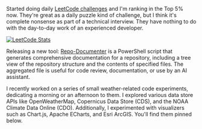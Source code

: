 Started doing daily [LeetCode challenges](https://leetcode.com/u/esoltys/) and I'm ranking in the Top 5% now. They're great as a daily puzzle kind of challenge, but I think it's complete nonsense as part of a technical interview. They have nothing to do with the day-to-day work of an experienced developer.

[![LeetCode Stats](https://leetcard.jacoblin.cool/esoltys?theme=light&font=Noto%20Sans&ext=heatmap)](https://leetcode.com/u/esoltys/)

Releasing a new tool: [Repo-Documenter](https://github.com/esoltys/Repo-Documenter) is a PowerShell script that generates comprehensive documentation for a repository, including a tree view of the repository structure and the contents of specified files. The aggregated file is useful for code review, documentation, or use by an AI assistant.

I recently worked on a series of small weather-related code experiments, dedicating a morning or an afternoon to them. I explored various data store APIs like OpenWeatherMap, Copernicus Data Store (CDS), and the NOAA Climate Data Online (CDO). Additionally, I experimented with visualizers such as Chart.js, Apache ECharts, and Esri ArcGIS. You'll find them pinned below.
